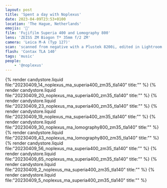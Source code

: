 ```yaml
---
layout: post
title: 'Spent a day with Noplexus'
date: 2023-04-09T23:53+0100
location: 'The Hague, Netherlands'
emojis: '🎹'
film: 'Fujifilm Superia 400 and Lomography 800'
lens: 'ZEISS ZM Biogon T* 35mm f/2 ZM'
camera: 'Leica M-A (Typ 127)'
scan: 'scanned from negative with a Plustek 8200i, edited in Lightroom'
flash: 'Contax TLA 140'
tags: 'music'
people: 
    - '@noplexus'
---
```


{% render candystore.liquid file:"20230409_14_noplexus_ma_superia400_zm35_tla140" title:"" %}
{% render candystore.liquid file:"20230409_20_noplexus_ma_superia400_zm35_tla140" title:"" %}
{% render candystore.liquid file:"20230409_23_noplexus_ma_superia400_zm35_tla140" title:"" %}
{% render candystore.liquid file:"20230409_19_noplexus_ma_superia400_zm35_tla140" title:"" %}
{% render candystore.liquid file:"20230409_30_noplexus_ma_lomography800_zm35_tla140" title:"" %}
{% render candystore.liquid file:"20230409_43_noplexus_ma_lomography800_zm35_tla140" title:"" %}
{% render candystore.liquid file:"20230409_56_noplexus_ma_superia400_zm35_tla140" title:"" %}
{% render candystore.liquid file:"20230409_65_noplexus_ma_superia400_zm35_tla140" title:"" %}
{% render candystore.liquid file:"20230409_2_noplexus_ma_superia400_zm35_tla140" title:"" %}
{% render candystore.liquid file:"20230409_5_noplexus_ma_superia400_zm35_tla140" title:"" %}